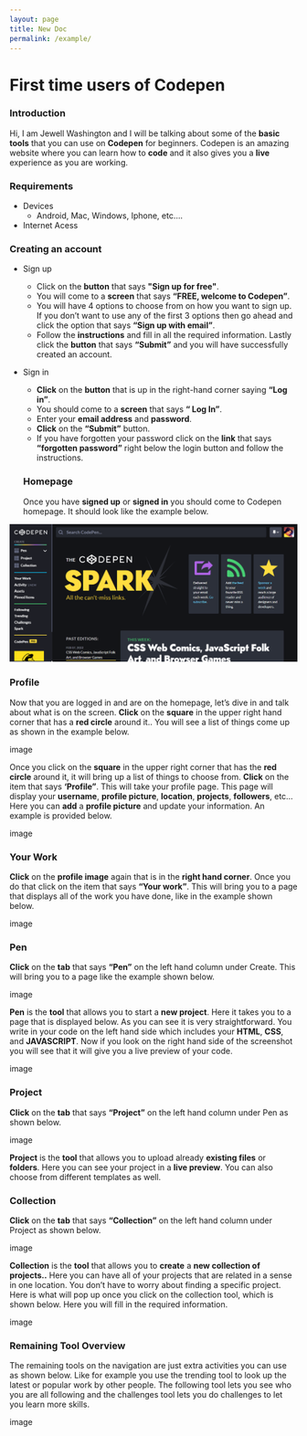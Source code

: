 ```yaml
---
layout: page
title: New Doc
permalink: /example/
---
```



# First time users of Codepen


### Introduction
Hi, I am Jewell Washington and I will be talking about some of the **basic tools** that you can use on **Codepen** for beginners. 
Codepen is an amazing website where you can learn how to **code** and it also gives you a **live** experience as you are working. 

### Requirements
- Devices
  - Android, Mac, Windows, Iphone, etc….
- Internet Acess

### Creating an account
- Sign up
  - Click on the **button** that says **"Sign up for free"**.
  - You will come to a **screen** that says **“FREE, welcome to Codepen”**.
  - You will have 4 options to choose from on how you want to sign up. If you don’t want to use any of the first 3 options then go ahead and click the option that says **“Sign up with email”**.
  - Follow the **instructions** and fill in all the required information. Lastly click the **button** that says **“Submit”** and you will have successfully created an account.

- Sign in
  - **Click** on the **button** that is up in the right-hand corner saying **“Log in”**.
  - You should come to a **screen** that says **“ Log In”**.
  - Enter your **email address** and **password**.
  - **Click** on the **“Submit”** button.
  - If you have forgotten your password click on the **link** that says **“forgotten password”** right below the login button and follow the instructions.
  
  ### Homepage
  Once you have **signed up** or **signed in** you should come to Codepen homepage. It should look like the example below.
  
![Image Title Text](writing_software_doc\homepage.png)
  
  ### Profile
  Now that you are logged in and are on the homepage, let’s dive in and talk about what is on the screen. 
  **Click** on the **square** in the upper right hand corner that has a **red circle** around it.. You will see a list of things come up as shown in the example below.
  
  image
  
  Once you click on the **square** in the upper right corner that has the **red circle** around it, it will bring up a list of things to choose from. 
  **Click** on the item that says **‘Profile”**. This will take your profile page. This page will display your **username**, **profile picture**, **location**, **projects**, **followers**, etc…
  Here you can **add** a **profile picture** and update your information. An example is provided below.
  
  image
  
  ### Your Work
  **Click** on the **profile image** again that is in the **right hand corner**. Once you do that click on the item that says **“Your work”**. 
  This will bring you to a page that displays all of the work you have done, like in the example shown below.
  
  image
  
  ### Pen
  **Click** on the **tab** that says **“Pen”** on the left hand column under Create.
  This will bring you to a page like the example shown below.
  
  image
  
  **Pen** is the **tool** that allows you to start a **new project**. Here it takes you to a page that is displayed below. 
  As you can see it is very straightforward. You write in your code on the left hand side which includes your **HTML**, **CSS**, and **JAVASCRIPT**.
  Now if you look on the right hand side of the screenshot you will see that it will give you a live preview of your code.
  
  image
  
  ### Project
  **Click** on the **tab** that says **“Project”** on the left hand column under Pen as shown below.
  
  image
  
  **Project** is the **tool** that allows you to upload already **existing files** or **folders**. 
  Here you can see your project in a **live preview**. You can also choose from different templates as well.
  
  ### Collection
  **Click** on the **tab** that says **“Collection”** on the left hand column under Project as shown below.
  
  image
  
  **Collection** is the **tool** that allows you to **create** a **new collection of projects..** 
  Here you can have all of your projects that are related in a sense in one location. You don’t have to worry about finding a specific project.
  Here is what will pop up once you click on the collection tool, which is shown below. Here you will fill in the required information.
  
  image
  
  ### Remaining Tool Overview
  The remaining tools on the navigation are just extra activities you can use as shown below. 
  Like for example you use the trending tool to look up the latest or popular work by other people. 
  The following tool lets you see who you are all following and the challenges tool lets you do challenges to let you learn more skills.
  
  image
  
  












